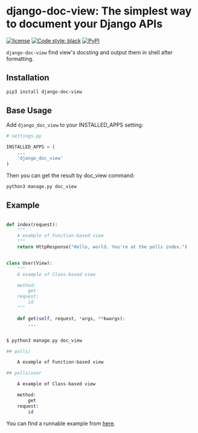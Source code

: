 # django-doc-view: The simplest way to document your Django APIs

[![license](https://img.shields.io/github/license/mashape/apistatus.svg)](https://github.com/ocavue/django-doc-view/blob/master/LICENSE)
[![Code style: black](https://img.shields.io/badge/code%20style-black-000000.svg)](https://github.com/ambv/black)
[![PyPI](https://img.shields.io/pypi/v/django-doc-view.svg)](https://pypi.org/project/django-doc-view)

`django-doc-view` find view's docsting and output them in shell after formatting.

## Installation

```bash
pip3 install django-doc-view
```

## Base Usage

Add `django_doc_view` to your INSTALLED_APPS setting:

```python
# settings.py

INSTALLED_APPS = (
    ...
    'django_doc_view'
)
```

Then you can get the result by doc_view command:

```bash
python3 manage.py doc_view
```

## Example

```python

def index(request):
    """
    A example of Function-based view
    """
    return HttpResponse("Hello, world. You're at the polls index.")


class User(View):
    """
    A example of Class-based view

    method:
        get
    request:
        id
    """

    def get(self, request, *args, **kwargs):
        ...
```

```bash

$ python3 manage.py doc_view

## polls/

    A example of Function-based view

## polls/user

    A example of Class-based view

    method:
        get
    request:
        id

```

You can find a runnable example from [here](https://github.com/ocavue/django-doc-view-emample).
